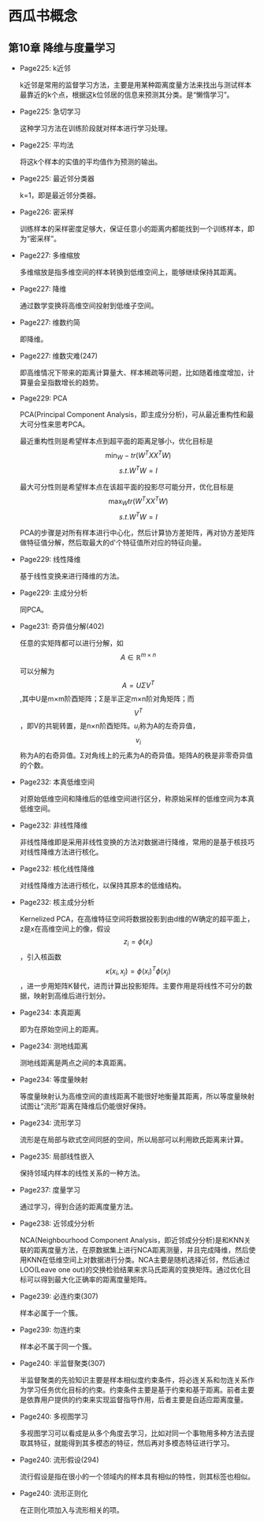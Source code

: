 # 西瓜书概念
## 第10章 降维与度量学习
- Page225: k近邻

    k近邻是常用的监督学习方法，主要是用某种距离度量方法来找出与测试样本最靠近的k个点，根据这k位邻居的信息来预测其分类。是“懒惰学习”。
- Page225: 急切学习

    这种学习方法在训练阶段就对样本进行学习处理。
- Page225: 平均法

    将这k个样本的实值的平均值作为预测的输出。
- Page225: 最近邻分类器

    k=1，即是最近邻分类器。
- Page226: 密采样

    训练样本的采样密度足够大，保证任意小的距离内都能找到一个训练样本，即为“密采样”。

- Page227: 多维缩放

    多维缩放是指多维空间的样本转换到低维空间上，能够继续保持其距离。
- Page227: 降维

    通过数学变换将高维空间投射到低维子空间。
- Page227: 维数约简

    即降维。
- Page227: 维数灾难(247)

    即高维情况下带来的距离计算量大、样本稀疏等问题，比如随着维度增加，计算量会呈指数增长的趋势。
- Page229: PCA

    PCA(Principal Component Analysis，即主成分分析)，可从最近重构性和最大可分性来思考PCA。
    
    最近重构性则是希望样本点到超平面的距离足够小，优化目标是$$\min_W -tr(W^TXX^TW)$$ $$s.t. W^TW=I$$

    最大可分性则是希望样本点在该超平面的投影尽可能分开，优化目标是$$\max_W tr(W^TXX^TW)$$ $$s.t. W^TW=I$$
    
    PCA的步骤是对所有样本进行中心化，然后计算协方差矩阵，再对协方差矩阵做特征值分解，然后取最大的d'个特征值所对应的特征向量。
- Page229: 线性降维

    基于线性变换来进行降维的方法。
- Page229: 主成分分析

    同PCA。
- Page231: 奇异值分解(402)

    任意的实矩阵都可以进行分解，如$$A\in \mathbb{R}^{m\times n}$$可以分解为$$A=U\Sigma V^T$$,其中U是m×m阶酉矩阵；Σ是半正定m×n阶对角矩阵；而$$V^T$$，即V的共轭转置，是n×n阶酉矩阵。$u_i$称为A的左奇异值，$$v_i$$称为A的右奇异值。Σ对角线上的元素为A的奇异值。矩阵A的秩是非零奇异值的个数。
- Page232: 本真低维空间

    对原始低维空间和降维后的低维空间进行区分，称原始采样的低维空间为本真低维空间。
- Page232: 非线性降维

    非线性降维即是采用非线性变换的方法对数据进行降维，常用的是基于核技巧对线性降维方法进行核化。
- Page232: 核化线性降维

    对线性降维方法进行核化，以保持其原本的低维结构。
- Page232: 核主成分分析

    Kernelized PCA，在高维特征空间将数据投影到由d维的W确定的超平面上，z是x在高维空间上的像，假设$$z_i=\phi (x_i)$$，引入核函数$$\kappa (x_i,x_j)=\phi(x_i)^T\phi(x_j)$$，进一步用矩阵K替代，进而计算出投影矩阵。主要作用是将线性不可分的数据，映射到高维后进行划分。
- Page234: 本真距离

    即为在原始空间上的距离。
- Page234: 测地线距离

    测地线距离是两点之间的本真距离。
- Page234: 等度量映射

    等度量映射认为高维空间的直线距离不能很好地衡量其距离，所以等度量映射试图让“流形”距离在降维后仍能很好保持。
- Page234: 流形学习

    流形是在局部与欧式空间同胚的空间，所以局部可以利用欧氏距离来计算。
- Page235: 局部线性嵌入

    保持邻域内样本的线性关系的一种方法。
- Page237: 度量学习

    通过学习，得到合适的距离度量方法。
- Page238: 近邻成分分析

    NCA(Neighbourhood Component Analysis，即近邻成分分析)是和KNN关联的距离度量方法，在原数据集上进行NCA距离测量，并且完成降维，然后使用KNN在低维空间上对数据进行分类。NCA主要是随机选择近邻，然后通过LOO(Leave one out)的交换检验结果来求马氏距离的变换矩阵。通过优化目标可以得到最大化正确率的距离度量矩阵。
- Page239: 必连约束(307)

    样本必属于一个簇。
- Page239: 勿连约束

    样本必不属于同一个簇。
- Page240: 半监督聚类(307)

    半监督聚类的先验知识主要是样本相似度约束条件，将必连关系和勿连关系作为学习任务优化目标的约束。约束条件主要是基于约束和基于距离。前者主要是依靠用户提供的约束来实现监督指导作用，后者主要是自适应距离度量。
- Page240: 多视图学习

    多视图学习可以看成是从多个角度去学习，比如对同一个事物用多种方法去提取其特征，就能得到其多模态的特征，然后再对多模态特征进行学习。
- Page240: 流形假设(294)

    流行假设是指在很小的一个领域内的样本具有相似的特性，则其标签也相似。
- Page240: 流形正则化

    在正则化项加入与流形相关的项。

